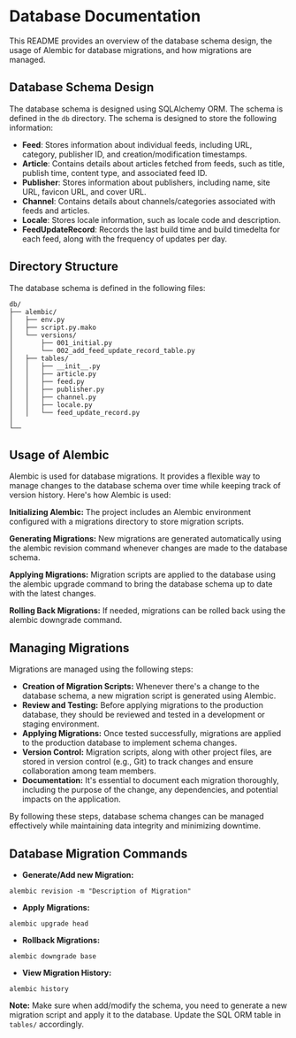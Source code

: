 # Database Documentation

This README provides an overview of the database schema design, the usage of Alembic for database migrations, and how migrations are managed.

## Database Schema Design

The database schema is designed using SQLAlchemy ORM. The schema is defined in the `db` directory.
The schema is designed to store the following information:

- **Feed**: Stores information about individual feeds, including URL, category, publisher ID, and creation/modification timestamps.
- **Article**: Contains details about articles fetched from feeds, such as title, publish time, content type, and associated feed ID.
- **Publisher**: Stores information about publishers, including name, site URL, favicon URL, and cover URL.
- **Channel**: Contains details about channels/categories associated with feeds and articles.
- **Locale**: Stores locale information, such as locale code and description.
- **FeedUpdateRecord**: Records the last build time and build timedelta for each feed, along with the frequency of updates per day.

## Directory Structure

The database schema is defined in the following files:

```
db/
├── alembic/
│   ├── env.py
│   ├── script.py.mako
│   └── versions/
│       ├── 001_initial.py
│       └── 002_add_feed_update_record_table.py
│   ├── tables/
│   │   ├── __init__.py
│   │   ├── article.py
│   │   ├── feed.py
│   │   ├── publisher.py
│   │   ├── channel.py
│   │   ├── locale.py
│   │   └── feed_update_record.py
│
└──

```

## Usage of Alembic

Alembic is used for database migrations. It provides a flexible way to
manage changes to the database schema over time while keeping track of version history. Here's how Alembic is used:

**Initializing Alembic:** The project includes an Alembic environment configured with a migrations directory to store migration scripts.

**Generating Migrations:** New migrations are generated automatically using the alembic revision command whenever changes are made to the database schema.

**Applying Migrations:** Migration scripts are applied to the database using the alembic upgrade command to bring the database schema up to date with the latest changes.

**Rolling Back Migrations:** If needed, migrations can be rolled back using the alembic downgrade command.


## Managing Migrations

Migrations are managed using the following steps:

- **Creation of Migration Scripts:** Whenever there's a change to the database schema, a new migration script is generated using Alembic.
- **Review and Testing:** Before applying migrations to the production database, they should be reviewed and tested in a development or staging environment.
- **Applying Migrations:** Once tested successfully, migrations are applied to the production database to implement schema changes.
- **Version Control:** Migration scripts, along with other project files, are stored in version control (e.g., Git) to track changes and ensure collaboration among team members.
- **Documentation:** It's essential to document each migration thoroughly, including the purpose of the change, any dependencies, and potential impacts on the application.

By following these steps, database schema changes can be managed effectively while maintaining data integrity and minimizing downtime.

## Database Migration Commands

- **Generate/Add new Migration:**
```
alembic revision -m "Description of Migration"
```
- **Apply Migrations:**
```
alembic upgrade head
```
- **Rollback Migrations:**
```
alembic downgrade base
```
- **View Migration History:**
```
alembic history
```

**Note:** Make sure when add/modify the schema, you need to generate a new migration script and apply it to the database. Update the SQL ORM table in `tables/` accordingly.
